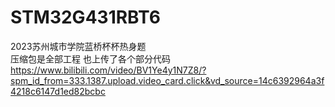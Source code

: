 # STM32G431RBT6
2023苏州城市学院蓝桥杯杯热身题  
压缩包是全部工程  也上传了各个部分代码   
https://www.bilibili.com/video/BV1Ye4y1N7Z8/?spm_id_from=333.1387.upload.video_card.click&vd_source=14c6392964a3f4218c6147d1ed82bcbc
